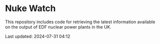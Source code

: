 # Nuke Watch

This repository includes code for retrieving the latest information available on the output of EDF nuclear power plants in the UK.

Last updated: 2024-07-31 04:12